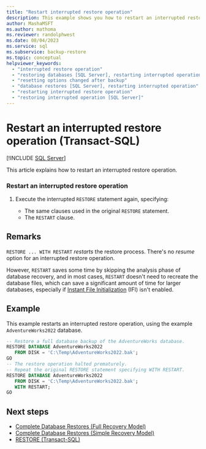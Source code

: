 ```yaml
---
title: "Restart interrupted restore operation"
description: This example shows you how to restart an interrupted restore operation in SQL Server using Transact-SQL.
author: MashaMSFT
ms.author: mathoma
ms.reviewer: randolphwest
ms.date: 08/04/2023
ms.service: sql
ms.subservice: backup-restore
ms.topic: conceptual
helpviewer_keywords:
  - "interrupted restore operation"
  - "restoring databases [SQL Server], restarting interrupted operation"
  - "resetting options changed after backup"
  - "database restores [SQL Server], restarting interrupted operation"
  - "restarting interrupted restore operation"
  - "restoring interrupted operation [SQL Server]"
---
```

# Restart an interrupted restore operation (Transact-SQL)

[!INCLUDE [SQL Server](../../includes/applies-to-version/sqlserver.md)]

This article explains how to restart an interrupted restore operation.

### Restart an interrupted restore operation

1. Execute the interrupted `RESTORE` statement again, specifying:

   - The same clauses used in the original `RESTORE` statement.
   - The `RESTART` clause.

## Remarks

`RESTORE ... WITH RESTART` *restarts* the restore process. There's no *resume* option for an interrupted restore operation.

However, `RESTART` saves some time by skipping the analysis phase of database recovery, and in most cases, `RESTART` doesn't need to recreate the database files, which can save a significant amount of time for larger databases, especially if [Instant File Initialization](../databases/database-instant-file-initialization.md) (IFI) isn't enabled.

## Example

This example restarts an interrupted restore operation, using the example `AdventureWorks2022` database.

```sql
-- Restore a full database backup of the AdventureWorks database.
RESTORE DATABASE AdventureWorks2022
   FROM DISK = 'C:\Temp\AdventureWorks2022.bak';
GO
-- The restore operation halted prematurely.
-- Repeat the original RESTORE statement specifying WITH RESTART.
RESTORE DATABASE AdventureWorks2022
   FROM DISK = 'C:\Temp\AdventureWorks2022.bak';
   WITH RESTART;
GO
```

## Next steps

- [Complete Database Restores (Full Recovery Model)](complete-database-restores-full-recovery-model.md)
- [Complete Database Restores (Simple Recovery Model)](complete-database-restores-simple-recovery-model.md)
- [RESTORE (Transact-SQL)](../../t-sql/statements/restore-statements-transact-sql.md)
